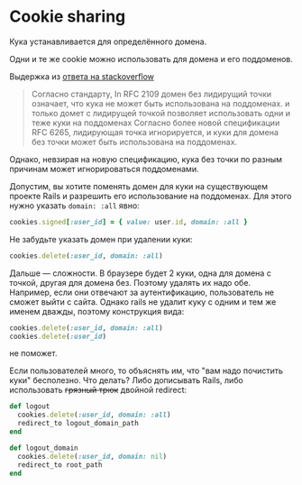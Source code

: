 # Cookie sharing

Кука устанавливается для определённого домена.

Одни и те же cookie можно использовать для домена и его поддоменов.

Выдержка из [ответа на stackoverflow](https://stackoverflow.com/a/23086139/4175647)

> Согласно стандарту, In RFC 2109 домен без лидирущий точки означает, что кука не может быть использована на поддоменах.
> и только домет с лидирущей точкой позволяет использовать одни и теже куки на поддоменах
> Согласно более новой спецификации RFC 6265, лидирующая точка игнорируется, и куки для домена без точки может быть использована на поддоменах.

Однако, невзирая на новую спецификацию, кука без точки по разным причинам может игнорироваться поддоменами.

Допустим, вы хотите поменять домен для куки на существующем проекте Rails
и разрешить его использование на поддоменах.
Для этого нужно указать `domain: :all` явно:

```ruby
cookies.signed[:user_id] = { value: user.id, domain: :all }
```

Не забудьте указать домен при удалении куки:

```ruby
cookies.delete(:user_id, domain: :all)
```

Дальше &mdash; сложности. В браузере будет 2 куки, одна для домена с точкой, другая для домена без.
Поэтому удалять их надо обе.
Например, если они отвечают за аутентификацию, пользователь не сможет выйти с сайта.
Однако rails не удалит куку с одним и тем же именем дважды, поэтому конструкция вида:

```ruby
cookies.delete(:user_id, domain: :all)
cookies.delete(:user_id)
```

не поможет.

Если пользователей много, то объяснять им, что "вам надо почистить куки" бесполезно.
Что делать? Либо дописывать Rails, либо использовать ~~грязный трюк~~ двойной redirect:

```ruby
def logout
  cookies.delete(:user_id, domain: :all)
  redirect_to logout_domain_path
end

def logout_domain
  cookies.delete(:user_id, domain: nil)
  redirect_to root_path
end
```